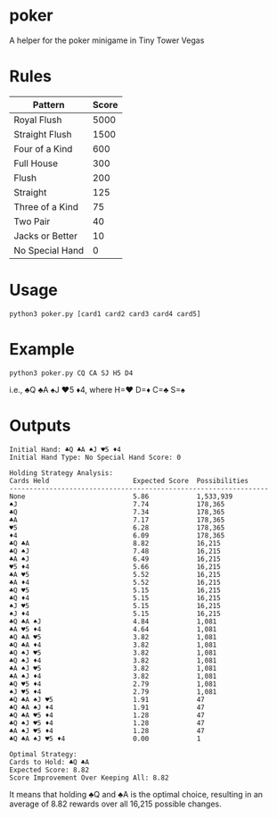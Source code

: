 # poker
A helper for the poker minigame in Tiny Tower Vegas

# Rules
| Pattern  | Score |
| ------------- | ------------- |
|Royal Flush| 5000|
|Straight Flush| 1500|
|Four of a Kind| 600|
|Full House| 300|
|Flush| 200|
|Straight| 125|
|Three of a Kind| 75|
|Two Pair| 40|
|Jacks or Better| 10|
|No Special Hand| 0|

# Usage
```
python3 poker.py [card1 card2 card3 card4 card5]
```

# Example
```
python3 poker.py CQ CA SJ H5 D4
```
i.e., ♣Q ♣A ♠J ♥5 ♦4, where H=♥ D=♦ C=♣ S=♠

# Outputs
```
Initial Hand: ♣Q ♣A ♠J ♥5 ♦4
Initial Hand Type: No Special Hand Score: 0

Holding Strategy Analysis:
Cards Held                     Expected Score  Possibilities  
-----------------------------------------------------------------
None                           5.86            1,533,939      
♠J                             7.74            178,365        
♣Q                             7.34            178,365        
♣A                             7.17            178,365        
♥5                             6.28            178,365        
♦4                             6.09            178,365        
♣Q ♣A                          8.82            16,215         
♣Q ♠J                          7.48            16,215         
♣A ♠J                          6.49            16,215         
♥5 ♦4                          5.66            16,215         
♣A ♥5                          5.52            16,215         
♣A ♦4                          5.52            16,215         
♣Q ♥5                          5.15            16,215         
♣Q ♦4                          5.15            16,215         
♠J ♥5                          5.15            16,215         
♠J ♦4                          5.15            16,215         
♣Q ♣A ♠J                       4.84            1,081          
♣A ♥5 ♦4                       4.64            1,081          
♣Q ♣A ♥5                       3.82            1,081          
♣Q ♣A ♦4                       3.82            1,081          
♣Q ♠J ♥5                       3.82            1,081          
♣Q ♠J ♦4                       3.82            1,081          
♣A ♠J ♥5                       3.82            1,081          
♣A ♠J ♦4                       3.82            1,081          
♣Q ♥5 ♦4                       2.79            1,081          
♠J ♥5 ♦4                       2.79            1,081          
♣Q ♣A ♠J ♥5                    1.91            47             
♣Q ♣A ♠J ♦4                    1.91            47             
♣Q ♣A ♥5 ♦4                    1.28            47             
♣Q ♠J ♥5 ♦4                    1.28            47             
♣A ♠J ♥5 ♦4                    1.28            47             
♣Q ♣A ♠J ♥5 ♦4                 0.00            1              

Optimal Strategy:
Cards to Hold: ♣Q ♣A
Expected Score: 8.82
Score Improvement Over Keeping All: 8.82
```
It means that holding ♣Q and ♣A is the optimal choice, resulting in an average of 8.82 rewards over all 16,215 possible changes. 
